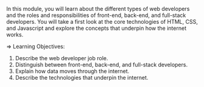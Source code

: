 In this module, you will learn about the different types of web developers and the roles and responsibilities of front-end, back-end, and full-stack developers. You will take a first look at the core technologies of HTML, CSS, and Javascript and explore the concepts that underpin how the internet works.

=> Learning Objectives:

1) Describe the web developer job role.
2) Distinguish between front-end, back-end, and full-stack developers.
3) Explain how data moves through the internet.
4) Describe the technologies that underpin the internet.
